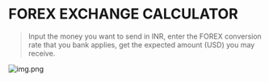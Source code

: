 # FOREX EXCHANGE CALCULATOR

> Input the money you want to send in INR, enter the FOREX conversion rate that you bank applies, get the expected
> amount (USD) you may receive.

![img.png](Static/img.png)